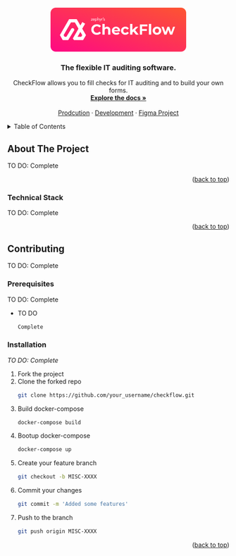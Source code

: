 <!-- HEADER -->
<br />
<div align="center">
  <a href="https://github.com/zephyrsoftwares/checkflow">
    <img src="images/full_logo.png" alt="Logo"  height="100">
  </a>

  <h3 align="center">The flexible IT auditing software.</h3>

  <p align="center">
    CheckFlow allows you to fill checks for IT auditing and to build your own forms.
    <br />
    <a href="https://github.com/zephyrsoftwares/checkflow/wiki"><strong>Explore the docs »</strong></a>
    <br />
    <br />
    <a href="#">Prodcution</a>
    ·
    <a href="#">Development</a>
    ·
    <a href="https://www.figma.com/files/project/108927027/CheckFlow?fuid=843979680232966239">Figma Project</a>

  </p>
</div>


<!-- TABLE OF CONTENTS -->
<details>
  <summary>Table of Contents</summary>
  <ol>
    <li>
      <a href="#about-the-project">About The Project</a>
      <ul>
        <li><a href="#built-with">Technical Stack</a></li>
      </ul>
    </li>
    <li>
      <a href="#getting-started">Contributing</a>
      <ul>
        <li><a href="#prerequisites">Prerequisites</a></li>
        <li><a href="#installation">Installation</a></li>
      </ul>
    </li>
  </ol>
</details>


<!-- ABOUT THE PROJECT -->
## About The Project

TO DO: Complete

<p align="right">(<a href="#readme-top">back to top</a>)</p>

### Technical Stack

TO DO: Complete

<p align="right">(<a href="#readme-top">back to top</a>)</p>

<!-- CONTRIBUTING -->
## Contributing

TO DO: Complete

### Prerequisites

TO DO: Complete

* TO DO
  ```sh
  Complete
  ```

### Installation

_TO DO: Complete_

1. Fork the project
2. Clone the forked repo
   ```sh
   git clone https://github.com/your_username/checkflow.git
   ```
3. Build docker-compose
   ```sh
   docker-compose build
   ```
4. Bootup docker-compose
   ```sh
   docker-compose up
   ```
5. Create your feature branch
   ```sh
   git checkout -b MISC-XXXX
   ```
6. Commit your changes
   ```sh
   git commit -m 'Added some features'
   ```
7. Push to the branch
   ```sh
   git push origin MISC-XXXX
   ```

<p align="right">(<a href="#readme-top">back to top</a>)</p>




<!-- MARKDOWN LINKS & IMAGES -->
<!-- https://www.markdownguide.org/basic-syntax/#reference-style-links -->

[Python]:  https://img.shields.io/badge/Python-14354C?style=for-the-badge&logo=python&logoColor=white
[Python-url]: https://docs.python.org/3/

[Postgresql]: https://img.shields.io/badge/PostgreSQL-316192?style=for-the-badge&logo=postgresql&logoColor=white
[Postgresql-url]: https://www.postgresql.org/

[Redux]: https://img.shields.io/badge/Redux-593D88?style=for-the-badge&logo=redux&logoColor=white
[Redux-url]: https://redux.js.org/

[Tailwind]: https://img.shields.io/badge/Tailwind_CSS-38B2AC?style=for-the-badge&logo=tailwind-css&logoColor=white
[Tailwind-url]: https://getbootstrap.com

[React]: https://img.shields.io/badge/React-20232A?style=for-the-badge&logo=react&logoColor=61DAFB
[React-url]: https://fr.legacy.reactjs.org/

[Django]: https://img.shields.io/badge/Django-0C4B33?style=for-the-badge&logo=django&logoColor=white
[Django-url]: https://docs.djangoproject.com/en/4.2/

[Github-Action]: https://img.shields.io/badge/GitHub_Actions-2088FF?style=for-the-badge&logo=github-actions&logoColor=white
[Github-Action-url]: https://docs.djangoproject.com/en/4.2/

